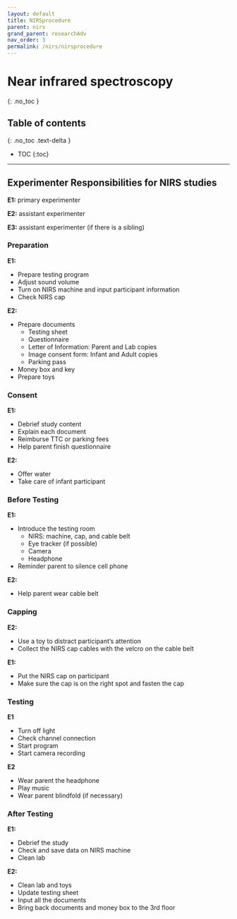 ```yaml
---
layout: default
title: NIRSprocedure
parent: nirs
grand_parent: researchAdv
nav_order: 3
permalink: /nirs/nirsprocedure
---
```


# Near infrared spectroscopy
{: .no_toc }

## Table of contents
{: .no_toc .text-delta }

* TOC
{:toc}

---

## Experimenter Responsibilities for NIRS studies 

**E1:** primary experimenter 

**E2:** assistant experimenter 

**E3:** assistant experimenter (if there is a sibling) 

### Preparation

**E1:** 
- Prepare testing program
- Adjust sound volume 
- Turn on NIRS machine and input participant information 
- Check NIRS cap 

**E2:**
- Prepare documents 
    - Testing sheet 
    - Questionnaire 
    - Letter of Information: Parent and Lab copies 
    - Image consent form: Infant and Adult copies 
    - Parking pass 
- Money box and key 
- Prepare toys 

### Consent

**E1:**
- Debrief study content
- Explain each document 
- Reimburse TTC or parking fees 
- Help parent finish questionnaire 

**E2:**
- Offer water 
- Take care of infant participant 

### Before Testing

**E1:**

- Introduce the testing room 
    - NIRS: machine, cap, and cable belt 
    - Eye tracker (if possible) 
    - Camera 
    - Headphone 
- Reminder parent to silence cell phone 

**E2:** 
- Help parent wear cable belt

### Capping 

**E2:** 
- Use a toy to distract participant’s attention 
- Collect the NIRS cap cables with the velcro on the cable belt 

**E1:** 
- Put the NIRS cap on participant 
- Make sure the cap is on the right spot and fasten the cap 

### Testing

**E1**
- Turn off light 
- Check channel connection
- Start program 
- Start camera recording

**E2**
- Wear parent the headphone
- Play music 
- Wear parent blindfold (if necessary) 

### After Testing
**E1:**
- Debrief the study 
- Check and save data on NIRS machine 
- Clean lab 

**E2:**
- Clean lab and toys 
- Update testing sheet 
- Input all the documents 
- Bring back documents and money box to the 3rd floor 



 
 